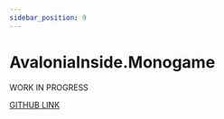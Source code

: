```yaml
---
sidebar_position: 9
---
```


# AvaloniaInside.Monogame

WORK IN PROGRESS

[GITHUB LINK](https://github.com/AvaloniaInside/AvaloniaInside.MonoGame)